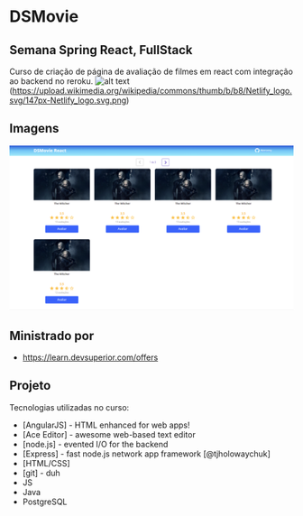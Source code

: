 # DSMovie
## Semana Spring React, FullStack

Curso de criação de página de avaliação de filmes em react com integração ao backend no reroku.
![alt text](https://blog.back4app.com/wp-content/uploads/2020/12/O-que-e-o-Heroku.png)(https://upload.wikimedia.org/wikipedia/commons/thumb/b/b8/Netlify_logo.svg/147px-Netlify_logo.svg.png)
## Imagens
![alt text](https://github.com/kieronny/Dsmovie/blob/main/Capturar.PNG)

## Ministrado por

- https://learn.devsuperior.com/offers

## Projeto

Tecnologias utilizadas no curso:

- [AngularJS] - HTML enhanced for web apps!
- [Ace Editor] - awesome web-based text editor
- [node.js] - evented I/O for the backend
- [Express] - fast node.js network app framework [@tjholowaychuk]
- [HTML/CSS]
- [git] - duh
- JS
- Java
- PostgreSQL
